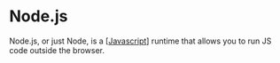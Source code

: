 # Node.js

Node.js, or just Node, is a [[Javascript]] runtime that allows you to run JS code outside the browser.

[//begin]: # "Autogenerated link references for markdown compatibility"
[javascript]: javascript "Javascript"
[//end]: # "Autogenerated link references"
